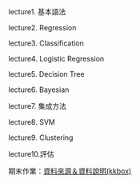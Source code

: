 lecture1. 基本語法

lecture2. Regression

lecture3. Classification

lecture4. Logistic Regression

lecture5. Decision Tree

lecture6. Bayesian

lecture7. 集成方法

lecture8. SVM

lecture9. Clustering

lecture10.評估

期末作業：[資料來源＆資料說明(kkbox)](https://www.kaggle.com/c/kkbox-music-recommendation-challenge/data)
